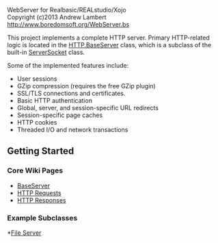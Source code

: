 WebServer for Realbasic/REALstudio/Xojo   
Copyright (c)2013 Andrew Lambert   
http://www.boredomsoft.org/WebServer.bs   

This project implements a complete HTTP server. Primary HTTP-related logic is located in the [HTTP.BaseServer](https://github.com/charonn0/WebServer/wiki/HTTP.BaseServer) 
class, which is a subclass of the built-in [ServerSocket](http://docs.realsoftware.com/index.php/ServerSocket) class. 

Some of the implemented features include:

* User sessions
* GZip compression (requires the free GZip plugin)
* SSL/TLS connections and certificates.
* Basic HTTP authentication
* Global, server, and session-specific URL redirects
* Session-specific page caches
* HTTP cookies
* Threaded I/O and network transactions
	


## Getting Started
### Core Wiki Pages
* [BaseServer](https://github.com/charonn0/WebServer/wiki/HTTP.BaseServer)
* [HTTP Requests](https://github.com/charonn0/WebServer/wiki/HTTP.Request)
* [HTTP Responses](https://github.com/charonn0/WebServer/wiki/HTTP.Response)

### Example Subclasses
*[File Server](https://github.com/charonn0/WebServer/wiki/Webserver.fileserver)
